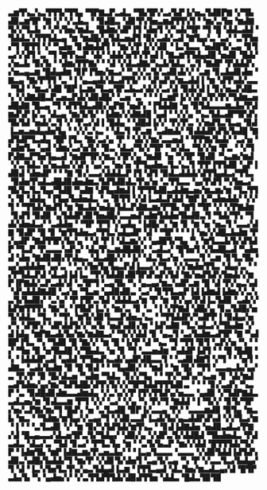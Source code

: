 ▃▆▜▚▃▚▃▜▜▜▞▜▜▄▝▜▛▇▃▛▃▟▃▝▜▙▜▛▞▃▞▙▛▐▞▅▃▜▟▉▛▇▝▞▜▙▟▉▃▆▜▛▝▇▝▞▝▞▃▙▃▝▝▉▟█▃▝▟▊▜▚▜▅▃▆▟▜▜▚▜▝▝▆▞▃▜▅▝▆▟▇▜▞▞▜▃▙▝▝▞▚▜▅▞▆▟▃▝█▟▆▞▟▛▐▜▝▟▅▜▝▞▚▟▞▜▛▝▜▝█▝▟▟▃▟▟▝▜▟▟▃▚▜▜▜▟▃▄▝▆▝▆▟█▞▄▜▟▃▅▟▜▝▉▞▃▟▞▃▟▝▇▜▄▞▃▝▃▞▝▃▜▜▅▞▜▝█▜▜▝▞▝▚▟▅▝▊▟▆▟▟▜▝▝▆▞▞▛▐▞▞▟▊▝▐▃▜▃▃▝▅▟█▜▞▃▄▝▊▜▃▞▞▟▜▝▃▝▜▝▇▜▚▃▛▝▟▞▝▟▟▞▅▜▚▜▚▟▐▝▇▃▆▜▜▟▄▟█▝▅▟▊▝█▟▞▞▅▃▙▝▉▞▙▝▝▟▆▞▛▛▇▞▝▝▟▝▞▟▃▟▇▞▚▃▙▜▟▃▝▃▜▝▇▟▛▝▛▟▟▟▚▞▅▃▄▃▆▝█▟▄▟▆▝▊▛▐▜▅▞▆▃▞▝▚▞▞▃▜▞▃▟▊▟▞▞▝▃▆▝▊▃▙▟▊▟▅▝▇▃▄▝▇▞▛▜▜▝▃▝▐▝▄▃▄▟▞▟▃▟▜▜▞▝▝▟▚▟▚▞▆▃▟▟▐▝▆▝▟▜▚▟▞▃▃▝▜▟▝▝▆▃▞▟█▝█▛▐▃▆▞▜▃▄▜▛▃▙▃▞▟▞▞▃▞▟▝▉▟▞▟▐▝▊▞▅▃▛▟█▃▚▝▞▟▇▟█▃▛▃▅▃▛▟▞▟▉▟█▞▝▃▅▝▃▝▝▝▐▃▆▛▐▞▞▟▚▞▛▞▛▞▜▟▆▃▅▟█▟▇▝█▃▄▝▜▝▟▜▜▟▃▟▉▞▄▛▇▝▅▟▚▝▐▜▟▟▇▝▅▝▉▜▟▃▃▃▆▃▙▞▛▟▆▟▚▛▐▞▃▝▟▃▄▝▆▞▙▜▞▝▐▟▆▞▞▟▇▟█▝▄▟▝▝▞▞▄▝▚▃▜▟▃▟▛▜▛▟▚▜▙▜▟▝▅▟▞▃▜▝▞▝▛▃▞▟▐▝█▟▄▝▝▟█▟▐▞▞▝▛▞▛▃▝▞▅▟▜▃▜▃▄▝▉▟▐▃▅▃▅▟▄▟▅▜▄▝▝▞▞▃▚▃▝▝▟▃▜▝▛▃▆▝▃▟▆▟▞▝▊▟▟▟▛▟▜▞▙▟█▝▇▟▜▟▛▜▃▟▄▝█▛▐▜▃▝▇▞▃▞▄▝▛▝▝▟▞▞▆▞▃▃▅▟▝▝▛▛▇▞▙▟▞▝▃▞▅▝▚▟▆▜▃▝▄▟▝▟▆▞▃▞▅▜▞▝▉▃▝▟▃▞▜▞▞▜▛▝▚▞▟▃▝▜▞▞▆▝▛▃▝▝▞▜▛▟▇▃▛▜▅▜▄▃▟▝▆▟▛▜▛▞▆▃▚▜▛▞▄▝▆▟▊▝▅▝▚▜▛▝▉▟▊▝▚▃▆▞▆▟▝▞▃▜▟▃▚▞▅▃▙▞▞▟▚▝▄▞▃▝▅▞▅▝▛▜▄▟▅▃▜▃▚▃▜▝▛▛▐▜▜▟▉▝▄▛▐▟▉▟▝▟▅▟▛▝▝▝▇▝▊▞▃▃▞▟▟▟▃▛▐▜▝▟▜▝▉▟▃▟▟▟▞▟▜▜▄▟▃▞▜▜▃▝▉▟▅▜▚▟▃▟█▟▉▟▅▟▆▃▜▟▜▟▉▟▃▜▚▞▅▝▃▜▜▃▃▝▄▞▛▟▜▝▚▜▅▃▞▜▙▜▃▜▃▜▄▞▜▟█▝▚▟▇▝▟▜▄▟▆▟▐▝▛▜▜▟▉▃▟▟▆▃▅▞▆▃▆▞▆▝▜▃▜▜▚▝▉▝▟▟▄▝▐▜▄▞▙▟▅▟▃▝▃▝▉▜▜▝▞▟▐▃▟▃▛▟▟▝▇▛▐▞▚▟▅▟▟▞▝▞▞▜▝▝▜▜▟▞▆▟▜▝▆▝▇▃▙▞▅▟▄▜▟▃▛▟▇▃▆▞▛▜▙▝▇▜▝▜▛▝▞▝▞▛▇▟▆▝▊▟▜▝▉▟▉▝▄▜▟▟▛▟▊▜▅▟█▞▃▃▅▟▚▟▆▜▟▟▅▜▙▟▉▃▜▝▜▟▞▜▚▝▜▟▞▟▅▟▃▞▝▃▟▟▅▝▝▜▛▝▛▜▝▞▄▟▄▝▐▟█▞▚▝▆▝▊▝▆▝▅▝▅▃▜▝▃▃▞▟▇▝▉▟▛▝█▝▊▝▆▜▜▟▅▃▞▜▜▃▚▟▄▟▛▝▟▝▝▜▛▝▝▝▐▝▅▞▞▟█▃▙▟▆▝▛▞▄▟▛▝▇▟▜▜▛▞▙▞▄▝▝▟▝▛▐▝▟▃▆▞▞▝▄▟█▜▞▜▄▝▚▝▆▜▃▃▙▜▞▟▜▟▛▝▜▃▛▝▛▃▃▃▚▟▚▞▝▟▄▜▚▃▆▟█▟▉▞▝▃▟▃▞▝█▜▅▜▝▞▙▟█▃▟▝▚▟▅▟▝▟▅▝▇▟▉▟▉▞▛▟▄▃▝▟▃▟█▞▞▝▐▞▝▟▃▜▃▞▅▝▃▃▃▜▝▃▆▝▊▜▃▜▙▝▄▞▄▟▟▟▅▝▄▞▃▝▝▃▚▜▅▜▄▜▄▃▛▟▐▃▃▞▞▜▃▝▞▞▆▟▅▜▜▃▝▟▄▞▃▝▝▞▛▜▟▃▛▟▝▟▃▟▐▟▐▃▝▜▚▜▟▟▊▟▉▜▛▟▚▟▚▜▟▝▇▞▅▟▜▟▚▜▅▟▞▞▆▛▐▛▇▟▞▃▛▃▟▞▟▝▃▜▛▜▝▃▄▜▙▝▚▝▄▃▄▞▆▃▚▟▛▃▆▝█▝▟▝▛▞▄▃▚▟▝▟▚▟▟▟▇▟█▝▃▞▅▝▜▃▅▝▄▟▉▟▉▃▝▃▞▝▊▜▜▃▄▛▐▟▐▟▆▟▐▟▆▞▞▃▚▃▜▞▙▟▉▞▝▃▚▞▝▛▐▜▛▃▜▟▝▟▟▟▃▞▆▝▛▝▆▝▛▞▄▞▛▟▐▃▜▟▉▝▃▟▞▞▙▛▇▜▜▜▚▝▇▞▚▝▐▜▙▛▐▃▚▝▆▞▃▝▊▝▃▝▐▝▞▛▇▟▝▟█▞▄▝▊▃▜▟█▞▅▜▞▟▟▃▝▜▃▝▝▜▚▝▆▜▞▟▊▜▃▃▛▟▅▃▚▃▝▝▜▜▟▟▛▞▚▟▛▛▐▝▉▟▄▞▅▞▚▝▟▜▛▞▝▟▛▟▟▜▞▞▚▞▙▝▅▟▚▟▊▞▆▝▐▟▚▟▇▝▜▃▚▟▃▞▞▜▙▟▆▝▞▟▐▟▄▝▆▛▇▃▟▞▙▞▆▞▆▟▇▃▞▝▜▞▞▟▟▝▊▝▄▃▜▝▃▞▙▟▆▃▟▜▛▝▇▝▚▟█▛▐▜▃▝▚▝▜▟▉▝█▝▇▞▞▝▆▝█▝▐▞▛▝▟▝▚▃▝▜▝▜▜▝▉▜▝▃▛▞▅▝▚▝▝▞▝▜▅▝▉▝▅▜▙▟█▝▞▜▙▟▃▝▅▝▊▝▜▝▃▃▅▟▆▝▚▟▟▛▐▟▜▝▝▝█▝█▟█▝▚▝▐▟▟▟▛▃▟▝▄▟▟▝▛▜▅▟▚▃▟▞▄▟▛▟█▃▃▜▝▝▃▟▊▟▇▜▝▞▜▝▝▝▅▜▝▟▇▃▝▃▟▞▙▟▆▝▉▝█▝▉▟▝▝▝▜▄▟▉▞▝▝▆▟▝▝▆▝█▞▝▜▜▝▃▃▄▃▙▞▄▞▃▝▛▞▛▝▉▝█▞▟▃▅▝▚▟▆▝▜▟▃▝▊▞▞▜▄▝▝▝▛▞▚▟▚▞▚▃▅▝▊▝▟▞▆▟▃▟▜▟▅▞▄▞▆▞▜▟▜▟█▞▟▜▚▜▞▞▞▜▛▜▟▟▜▜▜▟▊▃▝▝▝▝▊▞▃▟▚▝▚▃▛▝▃▝▉▟█▟▊▟▆▃▃▟▆▟▄▝▞▃▚▞▞▛▐▜▚▜▜▟▚▞▅▃▃▝▄▟▉▝▞▜▟▛▇▟▃▃▟▃▅▞▆▝▊▟▃▃▆▝▛▜▝▞▞▝▃▞▝▞▄▝▚▝▛▞▜▝▇▟▟▝▐▝▜▞▞▝▊▜▞▜▛▞▅▞▃▛▇▞▆▞▜▝█▟▚▝▅▝▃▜▃▟█▝▉▛▐▞▃▃▄▝▛▞▝▃▃▃▆▟▉▝▉▜▄▝▆▃▙▝▆▃▝▝▜▟▆▞▆▜▄▞▞▃▄▞▜▝▞▟▊▃▃▛▐▃▟▞▙▞▄▃▟▟▛▟▚▟▝▞▞▜▃▞▆▝▐▝▝▝▃▜▃▟▊▝▞▝▆▝▉▞▚▜▟▜▟▞▆▜▚▃▝▝▊▟▐▟▇▟▅▝▅▟▉▃▟▃▞▛▇▞▟▝█▃▄▃▃▞▟▃▅▜▛▃▜▞▜▟▄▞▝▟▉▞▄▝▞▟▛▃▜▞▟▟█▟▝▜▙▟▅▟▃▝▛▟▃▟▃▝▟▃▞▃▝▜▟▝▊▃▞▝▛▜▃▜▄▝▆▝▝▃▜▞▙▃▛▝▆▞▞▟▟▝█▜▜▜▟▞▜▞▛▝▐▟▆▜▙▝▆▛▐▟▇▃▆▞▛▃▅▃▙▞▝▝▐▃▄▜▃▃▃▝▃▃▃▝▞▟▉▜▟▟▐▟▜▟▚▟▉▃▚▟█▞▙▟▟▞▜▝▆▞▛▝▞▟▊▜▞▟▅▜▝▃▄▜▞▃▄▝▚▝▛▝▞▃▃▜▃▞▙▟▄▞▜▝▟▝▐▃▚▜▅▜▃▜▚▞▄▃▜▟▄▟▐▃▆▝▐▜▜▃▄▟▝▟▃▜▅▞▆▃▟▃▄▞▟▝█▜▛▃▙▞▙▝▚▝▄▟▅▞▞▝▞▃▜▜▟▜▜▟▞▟▉▟▜▜▅▝▟▟▃▝█▟▃▜▉▜▉
